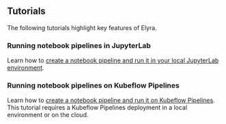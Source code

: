 <!--
{% comment %}
Copyright 2018-2020 Elyra Authors

Licensed under the Apache License, Version 2.0 (the "License");
you may not use this file except in compliance with the License.
You may obtain a copy of the License at

http://www.apache.org/licenses/LICENSE-2.0

Unless required by applicable law or agreed to in writing, software
distributed under the License is distributed on an "AS IS" BASIS,
WITHOUT WARRANTIES OR CONDITIONS OF ANY KIND, either express or implied.
See the License for the specific language governing permissions and
limitations under the License.
{% endcomment %}
-->
## Tutorials

The following tutorials highlight key features of Elyra.

### Running notebook pipelines in JupyterLab

Learn how to [create a notebook pipeline and run it in your local JupyterLab environment](https://github.com/elyra-ai/examples/tree/master/pipelines/hello_world).

### Running notebook pipelines on Kubeflow Pipelines

Learn how to [create a notebook pipeline and run it on Kubeflow Pipelines](https://github.com/elyra-ai/examples/tree/master/pipelines/hello_world_kubeflow_pipelines). This tutorial requires a Kubeflow Pipelines deployment in a local environment or on the cloud.
